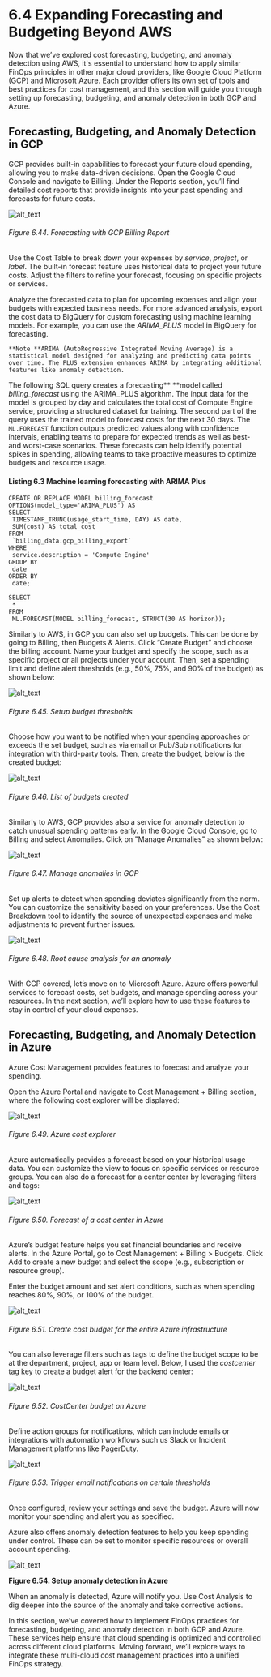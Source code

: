 # 6.4 Expanding Forecasting and Budgeting Beyond AWS

Now that we’ve explored cost forecasting, budgeting, and anomaly detection using AWS, it's essential to understand how to apply similar FinOps principles in other major cloud providers, like Google Cloud Platform (GCP) and Microsoft Azure. Each provider offers its own set of tools and best practices for cost management, and this section will guide you through setting up forecasting, budgeting, and anomaly detection in both GCP and Azure.


## Forecasting, Budgeting, and Anomaly Detection in GCP

GCP provides built-in capabilities to forecast your future cloud spending, allowing you to make data-driven decisions. Open the Google Cloud Console and navigate to Billing. Under the Reports section, you’ll find detailed cost reports that provide insights into your past spending and forecasts for future costs.


![alt_text](../assets/images/chapter6/image1.png "image_tooltip")



###### Figure 6.44. Forecasting with GCP Billing Report

Use the Cost Table to break down your expenses by *service*, *project*, or *label*. The built-in forecast feature uses historical data to project your future costs. Adjust the filters to refine your forecast, focusing on specific projects or services.

Analyze the forecasted data to plan for upcoming expenses and align your budgets with expected business needs. For more advanced analysis, export the cost data to BigQuery for custom forecasting using machine learning models. For example, you can use the *ARIMA_PLUS* model in BigQuery for forecasting. 


    **Note **ARIMA (AutoRegressive Integrated Moving Average) is a statistical model designed for analyzing and predicting data points over time. The PLUS extension enhances ARIMA by integrating additional features like anomaly detection.

The following SQL query creates a forecasting** **model called *billing_forecast* using the ARIMA_PLUS algorithm. The input data for the model is grouped by day and calculates the total cost of Compute Engine service, providing a structured dataset for training. The second part of the query uses the trained model to forecast costs for the next 30 days. The `ML.FORECAST` function outputs predicted values along with confidence intervals, enabling teams to prepare for expected trends as well as best- and worst-case scenarios. These forecasts can help identify potential spikes in spending, allowing teams to take proactive measures to optimize budgets and resource usage.


#### Listing 6.3 Machine learning forecasting with ARIMA Plus


```
CREATE OR REPLACE MODEL billing_forecast
OPTIONS(model_type='ARIMA_PLUS') AS
SELECT
 TIMESTAMP_TRUNC(usage_start_time, DAY) AS date,
 SUM(cost) AS total_cost
FROM
 `billing_data.gcp_billing_export`
WHERE
 service.description = 'Compute Engine'
GROUP BY
 date
ORDER BY
 date;

SELECT
 *
FROM
 ML.FORECAST(MODEL billing_forecast, STRUCT(30 AS horizon));
```


Similarly to AWS, in GCP you can also set up budgets. This can be done by going to Billing, then Budgets & Alerts. Click “Create Budget” and choose the billing account. Name your budget and specify the scope, such as a specific project or all projects under your account. Then, set a spending limit and define alert thresholds (e.g., 50%, 75%, and 90% of the budget) as shown below:


![alt_text](../assets/images/chapter6/image2.png "image_tooltip")



###### Figure 6.45. Setup budget thresholds

Choose how you want to be notified when your spending approaches or exceeds the set budget, such as via email or Pub/Sub notifications for integration with third-party tools. Then, create the budget, below is the created budget:


![alt_text](../assets/images/chapter6/image3.png "image_tooltip")



###### Figure 6.46. List of budgets created

Similarly to AWS, GCP provides also a service for anomaly detection to catch unusual spending patterns early. In the Google Cloud Console, go to Billing and select Anomalies. Click on "Manage Anomalies" as shown below:



![alt_text](../assets/images/chapter6/image4.png "image_tooltip")



###### Figure 6.47. Manage anomalies in GCP

Set up alerts to detect when spending deviates significantly from the norm. You can customize the sensitivity based on your preferences. Use the Cost Breakdown tool to identify the source of unexpected expenses and make adjustments to prevent further issues.


![alt_text](../assets/images/chapter6/image5.png "image_tooltip")



###### Figure 6.48. Root cause analysis for an anomaly

With GCP covered, let’s move on to Microsoft Azure. Azure offers powerful services to forecast costs, set budgets, and manage spending across your resources. In the next section, we’ll explore how to use these features to stay in control of your cloud expenses.


## Forecasting, Budgeting, and Anomaly Detection in Azure

Azure Cost Management provides features to forecast and analyze your spending.

Open the Azure Portal and navigate to Cost Management + Billing section, where the following cost explorer will be displayed:



![alt_text](../assets/images/chapter6/image6.png "image_tooltip")



###### Figure 6.49. Azure cost explorer

Azure automatically provides a forecast based on your historical usage data. You can customize the view to focus on specific services or resource groups. You can also do a forecast for a center center by leveraging filters and tags:


![alt_text](../assets/images/chapter6/image7.png "image_tooltip")



###### Figure 6.50. Forecast of a cost center in Azure

Azure’s budget feature helps you set financial boundaries and receive alerts. In the Azure Portal, go to Cost Management + Billing > Budgets. Click Add to create a new budget and select the scope (e.g., subscription or resource group).

Enter the budget amount and set alert conditions, such as when spending reaches 80%, 90%, or 100% of the budget.


![alt_text](../assets/images/chapter6/image8.png "image_tooltip")



###### Figure 6.51. Create cost budget for the entire Azure infrastructure

You can also leverage filters such as tags to define the budget scope to be at the department, project, app or team level. Below, I used the *costcenter* tag key to create a budget alert for the backend center:

![alt_text](../assets/images/chapter6/image9.png "image_tooltip")



###### Figure 6.52. CostCenter budget on Azure

Define action groups for notifications, which can include emails or integrations with automation workflows such us Slack or Incident Management platforms like PagerDuty.

![alt_text](../assets/images/chapter6/image10.png "image_tooltip")



###### Figure 6.53. Trigger email notifications on certain thresholds

Once configured, review your settings and save the budget. Azure will now monitor your spending and alert you as specified.

Azure also offers anomaly detection features to help you keep spending under control. These can be set to monitor specific resources or overall account spending.


![alt_text](../assets/images/chapter6/image11.png "image_tooltip")


**Figure 6.54. Setup anomaly detection in Azure**

When an anomaly is detected, Azure will notify you. Use Cost Analysis to dig deeper into the source of the anomaly and take corrective actions.

In this section, we've covered how to implement FinOps practices for forecasting, budgeting, and anomaly detection in both GCP and Azure. These services help ensure that cloud spending is optimized and controlled across different cloud platforms. Moving forward, we’ll explore ways to integrate these multi-cloud cost management practices into a unified FinOps strategy.
